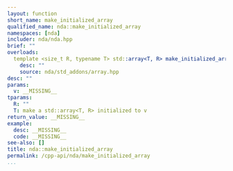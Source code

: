 ```yaml
---
layout: function
short_name: make_initialized_array
qualified_name: nda::make_initialized_array
namespaces: [nda]
includer: nda/nda.hpp
brief: ""
overloads:
  template <size_t R, typename T> std::array<T, R> make_initialized_array(T v):
    desc: ""
    source: nda/std_addons/array.hpp
desc: ""
params:
  v: __MISSING__
tparams:
  R: ""
  T: make a std::array<T, R> initialized to v
return_value: __MISSING__
example:
  desc: __MISSING__
  code: __MISSING__
see-also: []
title: nda::make_initialized_array
permalink: /cpp-api/nda/make_initialized_array
...
```



